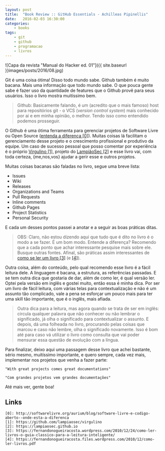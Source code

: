 ```yaml
---
layout: post
title:  "Book Review :: GitHub Essentials - Achilleas Pipinellis"
date:   2016-02-03 16:30:00
categories:
    - books
tags:
    - git
    - github
    - programacao
    - livros
---
```


![Capa da revista "Manual do Hacker ed. 01"]({{ site.baseurl }}images/posts/2016/08.jpg)

Git é uma coisa ótima! Disso todo mundo sabe. Github também é muito bacana. Mais uma informação que todo mundo sabe. O que pouca gente sabe é fazer uso da quantidade de features que o Github provê para seus usuários. Isso o livro mostra muitíssimo bem.

> Github: Basicamente falando, é um (acredito que o mais famoso) host para repositórios git - o VCS (*version control system*) mais conhecido por ai e em minha opinião, o melhor. Tendo isso como entendido podemos prosseguir.

O Github é uma ótima ferramenta para gerenciar projetos de Software Livre ou Open Source ([entenda a diferença \[0\]][0]). Muitas coisas lá facilitam o gerenciamento desse projeto e o crescimento profissional e produtivo da equipe. Um caso de sucesso pessoal que posso comentar por experiência é o próprio [Virgulino \[1\]][1], projeto do [LampiãoSec \[2\]][2] e esse livro vai, com toda certeza, {me,nos,vos} ajudar a gerir esse e outros projetos.

Muitas coisas bacanas são faladas no livro, segue uma breve lista:

* Issues
* Wiki
* Releases
* Organizations and Teams
* Pull Requests
* Inline comments
* Github Pages
* Project Statistics
* Personal Security

E cada um desses pontos passei a anotar e a seguir as boas práticas ditas.

> OBS: Claro, não estou dizendo aqui que tudo que é dito no livro é o modo a se fazer. É um bom modo. Entende a diferença? Recomendo que a cada ponto que achar interessante pesquise mais sobre ele. Busque outras fontes. Afinal, são práticas assim interessantes de [como se ler um livro \[3\]][3] (e [\[4\]][4]).

Outra coisa, além do conteúdo, pelo qual recomendo esse livro é a fácil leitura dele. A linguagem é bacana, a estrutura, as referências passadas. E se tem outra dica que gostaria de dar, além de como ler, é qual versão ler. Optei pela versão em inglês e gostei muito, então essa é minha dica. Por ser um livro de fácil leitura, com várias telas para contextualização e não é um assunto tão complicado, vale a pena se esforçar um pouco mais para ter uma skill tão importante, que é o inglês, mais afiada.

> Outra dica para a leitura, mas agora quando se trata de ser em inglês: circula qualquer palavra que não conhecer ou não lembrar o significado, já olha o significado para contextualizar o assunto. E depois, dá uma folheada no livro, procurando pelas coisas que marcou e caso não lembre, olha o significado novamente. Isso é bom até para caso vá utilizar o livro como consulta que vai poder mensurar essa questão de evolução com a língua.

Para finalizar, deixo aqui uma passagem desse livro que achei bastante, sério mesmo, muitíssimo importante, e quero sempre, cada vez mais, implementar nos projetos que venha a fazer parte:

~~~
"With great projects comes great documentations"

"Com grandes projetos vem grandes documentações"
~~~

Até mais ver, gente boa!

## Links

~~~
[0]: http://softwarelivre.org/aurium/blog/software-livre-e-codigo-aberto--onde-esta-a-diferenca
[1]: https://github.com/lampiaosec/virgulino
[2]: https://lampiaosec.github.io
[3]: https://fernandonogueiracosta.wordpress.com/2010/12/24/como-ler-livros-o-guia-classico-para-a-leitura-inteligente/
[4]: https://fernandonogueiracosta.files.wordpress.com/2010/12/como-ler-livros.pdf
~~~

[0]: http://softwarelivre.org/aurium/blog/software-livre-e-codigo-aberto--onde-esta-a-diferenca
[1]: https://github.com/lampiaosec/virgulino
[2]: https://lampiaosec.github.io
[3]: https://fernandonogueiracosta.wordpress.com/2010/12/24/como-ler-livros-o-guia-classico-para-a-leitura-inteligente/
[4]: https://fernandonogueiracosta.files.wordpress.com/2010/12/como-ler-livros.pdf
